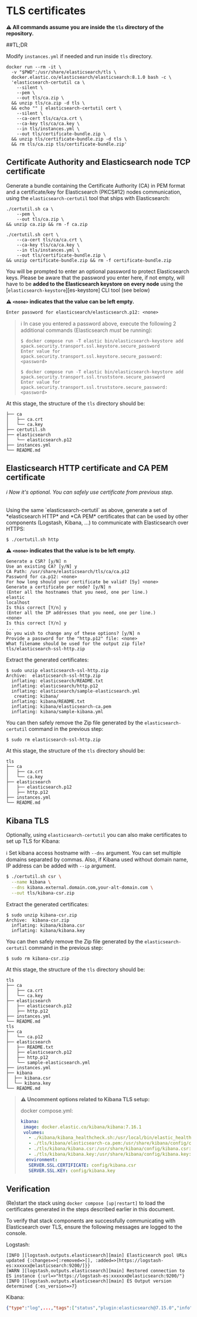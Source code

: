 # TLS certificates

**:warning: All commands assume you are inside the `tls` directory of the repository.**

##TL;DR

Modify `instances.yml` if needed and run inside `tls` directory.
```shell
docker run --rm -it \
  -v "$PWD":/usr/share/elasticsearch/tls \
  docker.elastic.co/elasticsearch/elasticsearch:8.1.0 bash -c \
  'elasticsearch-certutil ca \
    --silent \
    --pem \
    --out tls/ca.zip \
  && unzip tls/ca.zip -d tls \
  && echo "" | elasticsearch-certutil cert \
    --silent \
    --ca-cert tls/ca/ca.crt \
    --ca-key tls/ca/ca.key \
    --in tls/instances.yml \
    --out tls/certificate-bundle.zip \
  && unzip tls/certificate-bundle.zip -d tls \
  && rm tls/ca.zip tls/certificate-bundle.zip'
```

## Certificate Authority and Elasticsearch node TCP certificate

Generate a bundle containing the Certificate Authority (CA) in PEM format and a certificate/key for Elasticsearch (PKCS#12) nodes communication, using the `elasticsearch-certutil` tool that ships with Elasticsearch:

```shell
./certutil.sh ca \
    --pem \
    --out tls/ca.zip \
&& unzip ca.zip && rm -f ca.zip

./certutil.sh cert \
    --ca-cert tls/ca/ca.crt \
    --ca-key tls/ca/ca.key \
    --in tls/instances.yml \
    --out tls/certificate-bundle.zip \
&& unzip certificate-bundle.zip && rm -f certificate-bundle.zip
```

You will be prompted to enter an optional password to protect Elasticsearch keys. Please be aware that
the password you enter here, if not empty, will have to be **added to the Elasticsearch keystore on every node** using
the [`elasticsearch-keystore`][es-keystore] CLI tool (see below)

**:warning: `<none>` indicates that the value can be left empty.**

```none
Enter password for elasticsearch/elasticsearch.p12: <none>
```

> :information_source: In case you entered a password above, execute the following 2 additional commands (Elasticsearch
> *must* be running):
>
> ```console
> $ docker compose run -T elastic bin/elasticsearch-keystore add xpack.security.transport.ssl.keystore.secure_password
> Enter value for xpack.security.transport.ssl.keystore.secure_password: <password>
> ```
>
> ```console
> $ docker compose run -T elastic bin/elasticsearch-keystore add xpack.security.transport.ssl.truststore.secure_password
> Enter value for xpack.security.transport.ssl.truststore.secure_password: <password>
> ```

At this stage, the structure of the `tls` directory should be:

```tree
├── ca
│   ├── ca.crt
│   └── ca.key
├── certutil.sh
├── elasticsearch
│   └── elasticsearch.p12
├── instances.yml
└── README.md
```

## Elasticsearch HTTP certificate and CA PEM certificate
*:information_source: Now it's optional. You can safely use certificate from previous step.*


</br>
Using the same `elasticsearch-certutil` as above, generate a set of *elasticsearch HTTP* and *CA PEM* certificates that can be used by other
components (Logstash, Kibana, ...) to communicate with Elasticsearch over HTTPS:

```bash
$ ./certutil.sh http
```

**:warning: `<none>` indicates that the value is to be left empty.**

```none
Generate a CSR? [y/N] n
Use an existing CA? [y/N] y
CA Path: /usr/share/elasticsearch/tls/ca/ca.p12
Password for ca.p12: <none>
For how long should your certificate be valid? [5y] <none>
Generate a certificate per node? [y/N] n
(Enter all the hostnames that you need, one per line.)
elastic
localhost
Is this correct [Y/n] y
(Enter all the IP addresses that you need, one per line.)
<none>
Is this correct [Y/n] y
...
Do you wish to change any of these options? [y/N] n
Provide a password for the "http.p12" file: <none>
What filename should be used for the output zip file? tls/elasticsearch-ssl-http.zip
```

Extract the generated certificates:

```console
$ sudo unzip elasticsearch-ssl-http.zip
Archive:  elasticsearch-ssl-http.zip
  inflating: elasticsearch/README.txt
  inflating: elasticsearch/http.p12
  inflating: elasticsearch/sample-elasticsearch.yml
   creating: kibana/
  inflating: kibana/README.txt
  inflating: kibana/elasticsearch-ca.pem
  inflating: kibana/sample-kibana.yml
```

You can then safely remove the Zip file generated by the `elasticsearch-certutil` command in the previous step:

```console
$ sudo rm elasticsearch-ssl-http.zip
```

At this stage, the structure of the `tls` directory should be:

```tree
tls
├── ca
│   ├── ca.crt
│   └── ca.key
├── elasticsearch
│   ├── elasticsearch.p12
│   ├── http.p12
├── instances.yml
└── README.md
```

## Kibana TLS

Optionally, using `elasticsearch-certutil` you can also make certificates to set up TLS for Kibana:

:information_source: Set kibana access hostname with `--dns` argument. You can set multiple domains separated by commas. Also, if Kibana used without domain name, IP address can be added with `--ip` argument.

```bash
$ ./certutil.sh csr \
  --name kibana \
  --dns kibana.external.domain.com,your-alt-domain.com \
  --out tls/kibana-csr.zip
```

Extract the generated certificates:

```console
$ sudo unzip kibana-csr.zip
Archive:  kibana-csr.zip
  inflating: kibana/kibana.csr       
  inflating: kibana/kibana.key
```

You can then safely remove the Zip file generated by the `elasticsearch-certutil` command in the previous step:

```console
$ sudo rm kibana-csr.zip
```

At this stage, the structure of the `tls` directory should be:

```tree
tls
├── ca
│   ├── ca.crt
│   └── ca.key
├── elasticsearch
│   ├── elasticsearch.p12
│   ├── http.p12
├── instances.yml
└── README.md
tls
├── ca
│   └── ca.p12
├── elasticsearch
│   ├── README.txt
│   ├── elasticsearch.p12
│   ├── http.p12
│   └── sample-elasticsearch.yml
├── instances.yml
├── kibana
│  ├── kibana.csr
│  └── kibana.key
└── README.md
```

>**:warning: Uncomment options related to Kibana TLS setup:**
>
>docker compose.yml:
>
>```yaml
>kibana:
>  image: docker.elastic.co/kibana/kibana:7.16.1
>  volumes:
>    - ./kibana/kibana_healthcheck.sh:/usr/local/bin/elastic_healthcheck:ro #Kibana healthcheck script
>    - ./tls/kibana/elasticsearch-ca.pem:/usr/share/kibana/config/ca.crt:ro #Elastic CA
>    - ./tls/kibana/kibana.csr:/usr/share/kibana/config/kibana.csr:ro # Kibana CRT
>    - ./tls/kibana/kibana.key:/usr/share/kibana/config/kibana.key:ro # Kibana CRT Key
>   environment:
>    SERVER.SSL.CERTIFICATE: config/kibana.csr
>    SERVER.SSL.KEY: config/kibana.key
>```
>


## Verification

(Re)start the stack using `docker compose [up|restart]` to load the certificates generated in the steps described
earlier in this document.

To verify that stack components are successfully communicating with Elasticsearch over TLS, ensure the following
messages are logged to the console.

Logstash:

```log
[INFO ][logstash.outputs.elasticsearch][main] Elasticsearch pool URLs updated {:changes=>{:removed=>[], :added=>[https://logstash-es:xxxxxx@elasticsearch:9200/]}}
[WARN ][logstash.outputs.elasticsearch][main] Restored connection to ES instance {:url=>"https://logstash-es:xxxxxx@elasticsearch:9200/"}
[INFO ][logstash.outputs.elasticsearch][main] ES Output version determined {:es_version=>7}
```

Kibana:

```json
{"type":"log",...,"tags":["status","plugin:elasticsearch@7.15.0","info"],...,"message":"Status changed from yellow to green - Ready","prevState":"yellow","prevMsg":"Waiting for Elasticsearch"}
```
